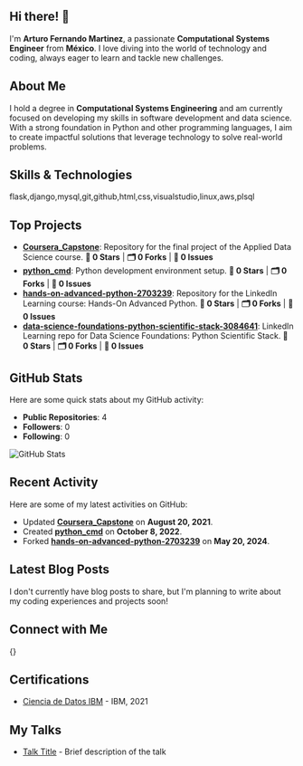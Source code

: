 ## Hi there! 👋

I'm **Arturo Fernando Martinez**, a passionate **Computational Systems Engineer** from **México**. I love diving into the world of technology and coding, always eager to learn and tackle new challenges.

## About Me

I hold a degree in **Computational Systems Engineering** and am currently focused on developing my skills in software development and data science. With a strong foundation in Python and other programming languages, I aim to create impactful solutions that leverage technology to solve real-world problems.

## Skills & Technologies

flask,django,mysql,git,github,html,css,visualstudio,linux,aws,plsql

## Top Projects

- [**Coursera_Capstone**](https://github.com/afme05/Coursera_Capstone): Repository for the final project of the Applied Data Science course. **🌟 0 Stars** | **🗂️ 0 Forks** | **📝 0 Issues**
- [**python_cmd**](https://github.com/afme05/python_cmd): Python development environment setup. **🌟 0 Stars** | **🗂️ 0 Forks** | **📝 0 Issues**
- [**hands-on-advanced-python-2703239**](https://github.com/afme05/hands-on-advanced-python-2703239): Repository for the LinkedIn Learning course: Hands-On Advanced Python. **🌟 0 Stars** | **🗂️ 0 Forks** | **📝 0 Issues**
- [**data-science-foundations-python-scientific-stack-3084641**](https://github.com/afme05/data-science-foundations-python-scientific-stack-3084641): LinkedIn Learning repo for Data Science Foundations: Python Scientific Stack. **🌟 0 Stars** | **🗂️ 0 Forks** | **📝 0 Issues**

## GitHub Stats

Here are some quick stats about my GitHub activity:

- **Public Repositories**: 4
- **Followers**: 0
- **Following**: 0

![GitHub Stats](https://github-readme-stats.vercel.app/api?username=afme05&show_icons=true&theme=radical)

## Recent Activity

Here are some of my latest activities on GitHub:

- Updated [**Coursera_Capstone**](https://github.com/afme05/Coursera_Capstone) on **August 20, 2021**.
- Created [**python_cmd**](https://github.com/afme05/python_cmd) on **October 8, 2022**.
- Forked [**hands-on-advanced-python-2703239**](https://github.com/afme05/hands-on-advanced-python-2703239) on **May 20, 2024**.

## Latest Blog Posts

I don't currently have blog posts to share, but I'm planning to write about my coding experiences and projects soon!

## Connect with Me

{}

## Certifications

- [Ciencia de Datos IBM]([link-to-certificate](https://coursera.org/share/7ece0e2157134a3971c0fc363ad09a14)) - IBM, 2021

## My Talks

- [Talk Title](link-to-talk) - Brief description of the talk
